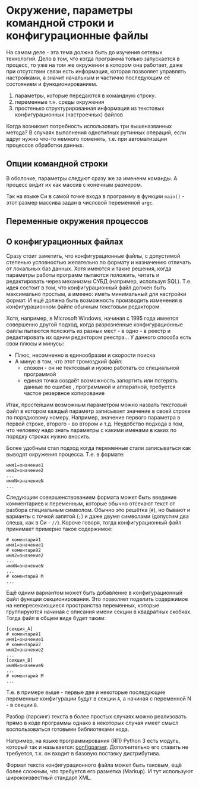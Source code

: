 # Окружение, параметры командной строки и конфигурационные файлы

На самом деле - эта тема должна быть до изучения сетевых технологий.
Дело в том, что когда программа только запускается в процесс, то уже
на том же окружении в котором она работает, даже при отсутствии связи есть
информация, которая позволяет управлять настройками, а значит начальным и 
частично последующим её состоянием и функционированием.

1. параметры, которые передаются в командную строку.
2. переменные т.н. среды окружения
3. простенько структурированная информация из текстовых конфигурационных (настроечных) файлов


Когда возникает потребность использовать три вышеназванных метода?
В случаях выполнения однотипных рутинных операций, если вдруг нужно что-то немного поменять,
т.е. при автоматизации процессов обработки данных.

## Опции командной строки

В оболочке, параметры следуют сразу же за имененм команды.
А процесс видит их как массив с конечным размером.

Так на языке Си в самой точке входа в программу в функции `main()`  - этот размер
массива задан в числовой переменной `argc`.


## Переменные окружения процессов


## О конфигурационных файлах

Сразу стоит заметить, что конфигурационные файлы, с допустимой степенью условностью желательно
по формату и назначению отличать от локальных баз данных. Хотя имеются и такие решения, когда параметры работы программ
пытаются положить, читать и редактировать через механизмы СУБД (например, используя SQL).
Т.е. идея состоит в том, что конфигурационный файл должен быть максимально простым, а имеено: иметь минимальный для настройки 
формат. И ещё должна быть возможность производить изменения в конфигурационном файле обычным текстовым редактором.

Хотя, например, в Microsoft Windows, начиная с 1995 года имеется совершенно другой подход, когда разрозненные конфигурационные
файлы пытаются положить из разных мест - в одно - в реестр  и редактировать их одним редактором реестра...
У данного способа есть свои плюсы и минусы:

* Плюс, несомненно в единообразии и скорости поиска
* А минус в том, что этот громоздкий файл:
	- сложен - он не тектсовый и нужно работать со специальной программой
	- единая точка создаёт возможность запортить или потерять данные по ошибке , программной и аппаратной, требуется частое резервное копирование


Итак, простейшим возможным параметром можно назвать текстовый файл в котором каждый параметр записывает значение
в своей строке по порядковому номеру. Например, значение первого параметра в первой строке, второго - во втором и т.д.
Неудобство подхода в том, что человеку надо знать параметры с какими именами в каких по порядку строках нужно вносить.

Более удобным стал подход когда переменные стали записываться как выводят окружения процесса. Т.е. в формате:

```
имя1=значение1
имя2=значение2
...
имяN=значениеN
...
```

Следующим совершенствованием формата может быть введение комментариев к переменным, которые обычно 
отсекают текст от разбора специальным символом. Обычно это решётка (`#`), но бывают и варианты с точкой запятой (`;`)
и даже двумя символами (допустим два слеша, как в Си - `//`). Короче говоря, тогда конфигурационный файл принимает примерно
такое содержимое:

```
# коментарий1
имя1=значение1
# коментарий2
имя2=значение2
...
имяN=значениеN
...
# коментарий M
...
```

Ещё одним вариантом может быть добавление в конфигурационный файл функции секционирования.
Это позволяет поделить содержимое на непересекающиеся пространства переменных,
которые группируются начиная с описания имени секции в квадратных скобках.
Тогда файл в общем виде будет таким:

```
[секция_A]
# коментарий1
имя1=значение1
# коментарий2
имя2=значение2
...
[секция_B]
имяN=значениеN
...
# коментарий M
...
```

Т.е. в примере выше - первые две и некоторые последующие переменные конфигурации будут в секции `A`,
а начиная с переменной N - в секции `B`.

Разбор (парсинг) текста в более простых случаях можно реализовать прямо в коде программы
однако в некоторых случая имеет смысл воспользоваться готовыми библиотеками кода.

Например, на языке программирования (ЯП) Python 3 есть модуль, который так и называется:
[configparser](https://docs.python.org/3/library/configparser.html). Дополнительно его ставить не требуется,
т.к. он входит в базовую поставку дистрибутива.

Формат текста конфигурационного файла может быть таковым, ещё более сложным, что требуется его
разметка (Markup). И тут используют широкоизвестный стандарт XML.



